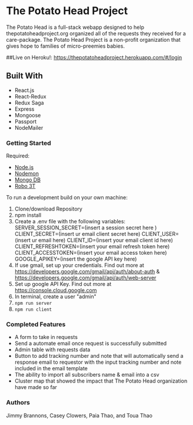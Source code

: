 # The Potato Head Project
The Potato Head is a full-stack webapp designed to help thepotatoheadproject.org organized all of the requests they received for a care-package. The Potato Head Project is a non-profit organization that gives hope to families of micro-preemies babies.

##Live on Heroku!:
https://thepotatoheadproject.herokuapp.com/#/login

## Built With
- React.js
- React-Redux
- Redux Saga
- Express
- Mongoose
- Passport
- NodeMailer

### Getting Started

Required: 
- [Node.js](https://nodejs.org/en/)
- [Nodemon](https://nodemon.io/)
- [Mongo DB](www.mongodb.com/)
- [Robo 3T](https://robomongo.org/)

To run a development build on your own machine:
1) Clone/download Repository
2) npm install
3) Create a .env file with the following variables:
SERVER_SESSION_SECRET=(insert a session secret here )
CLIENT_SECRET=(insert ur email client secret here)
CLIENT_USER=(insert ur email here)
CLIENT_ID=(insert your email client id here)
CLIENT_REFRESHTOKEN=(insert your email refresh token here)
CLIENT_ACCESSTOKEN=(insert your email access token here)
GOOGLE_APIKEY=(insert the google API key here)
4) If use gmail, set up your credentials. Find out more at https://developers.google.com/gmail/api/auth/about-auth & https://developers.google.com/gmail/api/auth/web-server
5) Set up google API Key. Find out more at https://console.cloud.google.com
6) In terminal, create a user "admin"
7) `npm run server`
8) `npm run client`

### Completed Features
- A form to take in requests
- Send a automate email once request is successfully submitted
- Admin table with requests data
- Button to add tracking number and note that will automatically send a response email to requestor with the input tracking number and note included in the email template
- The ability to import all subscribers name & email into a csv
- Cluster map that showed the impact that The Potato Head organization have made so far


### Authors
Jimmy Brannons, Casey Clowers, Paia Thao, and Toua Thao

